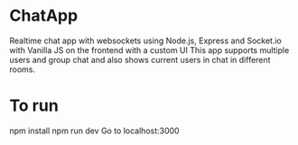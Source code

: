 # ChatApp
Realtime chat app with websockets using Node.js, Express and Socket.io with Vanilla JS on the frontend with a custom UI
This app supports multiple users and group chat and also shows current users in chat in different rooms.
# To run
npm install
npm run dev
Go to localhost:3000


